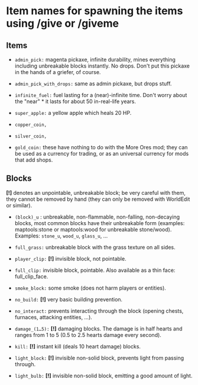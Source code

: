 Item names for spawning the items using /give or /giveme
========================================================

Items
-----

* `admin_pick:` magenta pickaxe, infinite durability, mines everything including unbreakable blocks instantly. No drops. Don't put this pickaxe in the hands of a griefer, of course.

* `admin_pick_with_drops:` same as admin pickaxe, but drops stuff.

* `infinite_fuel:` fuel lasting for a (near)-infinite time. Don't worry about the "near" * it lasts for about 50 in-real-life years.

* `super_apple:` a yellow apple which heals 20 HP.

* `copper_coin,`
* `silver_coin,`
* `gold_coin:` these have nothing to do with the More Ores mod; they can be used as a currency for trading, or as an universal currency for mods that add shops.

Blocks
------

**[!]** denotes an unpointable, unbreakable block; be very careful with them, they cannot be removed by hand (they can only be removed with WorldEdit or similar).


* `(block)_u` : unbreakable, non-flammable, non-falling, non-decaying blocks, most common blocks have their unbreakable form (examples: maptools:stone or maptools:wood for unbreakable stone/wood). Examples: `stone_u`, `wood_u`, `glass_u`, …

* `full_grass:` unbreakable block with the grass texture on all sides.

* `player_clip:` **[!]** invisible block, not pointable.

* `full_clip:` invisible block, pointable. Also available as a thin face: full_clip_face.

* `smoke_block:` some smoke (does not harm players or entities).

* `no_build:` **[!]** very basic building prevention.

* `no_interact:` prevents interacting through the block (opening chests, furnaces, attacking entities, …).

* `damage_(1…5):` **[!]** damaging blocks. The damage is in half hearts and ranges from 1 to 5 (0.5 to 2.5 hearts damage every second).

* `kill:` **[!]** instant kill (deals 10 heart damage) blocks.

* `light_block:` **[!]** invisible non-solid block, prevents light from passing through.

* `light_bulb:` **[!]** invisible non-solid block, emitting a good amount of light.
